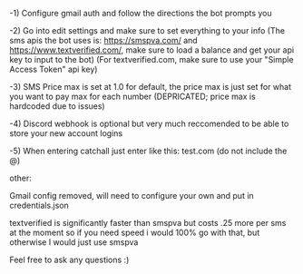 -1) Configure gmail auth and follow the directions the bot prompts you

-2) Go into edit settings and make sure to set everything to your info 
(The sms apis the bot uses is: https://smspva.com/ and https://www.textverified.com/, make sure to load a balance and get your api key to input to the bot)
(For textverified.com, make sure to use your "Simple Access Token" api key)

-3) SMS Price max is set at 1.0 for default, the price max is just set for what you want to pay max for each number (DEPRICATED; price max is hardcoded due to issues)

-4) Discord webhook is optional but very much reccomended to be able to store your new account logins

-5) When entering catchall just enter like this: test.com (do not include the @)

other:

Gmail config removed, will need to configure your own and put in credentials.json

textverified is significantly faster than smspva but costs .25 more per sms at the moment so if you need speed i would 100% go with that, but otherwise
I would just use smspva

Feel free to ask any questions :)